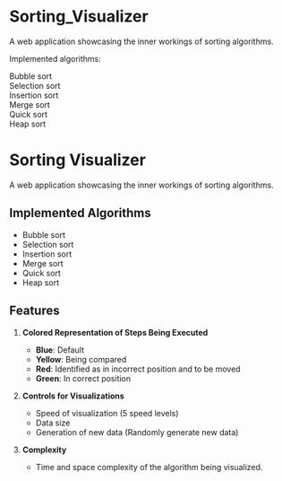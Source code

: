 # Sorting_Visualizer
A web application showcasing the inner workings of sorting algorithms.

Implemented algorithms:

Bubble sort  
Selection sort  
Insertion sort  
Merge sort  
Quick sort  
Heap sort  

# Sorting Visualizer

A web application showcasing the inner workings of sorting algorithms.

## Implemented Algorithms

- Bubble sort
- Selection sort
- Insertion sort
- Merge sort
- Quick sort
- Heap sort

## Features

1. **Colored Representation of Steps Being Executed**
   - **Blue**: Default
   - **Yellow**: Being compared
   - **Red**: Identified as in incorrect position and to be moved
   - **Green**: In correct position

2. **Controls for Visualizations**
   - Speed of visualization (5 speed levels)
   - Data size
   - Generation of new data (Randomly generate new data)

3. **Complexity**
   - Time and space complexity of the algorithm being visualized.
